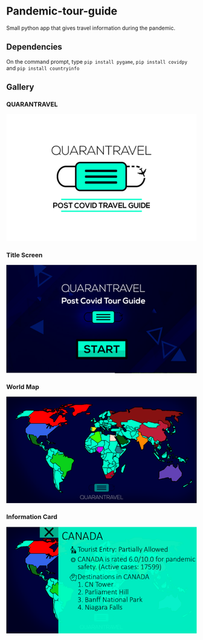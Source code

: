 # Pandemic-tour-guide
Small python app that gives travel information during the pandemic.


## Dependencies
On the command prompt, type `pip install pygame`, `pip install covidpy` and `pip install countryinfo`

## Gallery

### QUARANTRAVEL
![Image of App Banner](https://github.com/andy-liuu/Pandemic-tour-guide/blob/main/Gallery/ProductBanner.png)

### Title Screen
![Image of Title Screen](https://github.com/andy-liuu/Pandemic-tour-guide/blob/main/Gallery/menuscreen.png)

### World Map
![Image of World Map](https://github.com/andy-liuu/Pandemic-tour-guide/blob/main/Gallery/worldview.png)

### Information Card
![Image of information card](https://github.com/andy-liuu/Pandemic-tour-guide/blob/main/Gallery/infocard.png)
